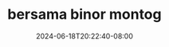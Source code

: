 --- 
title: "bersama binor montog"
description: "download   bersama binor montog simontok video full baru"
date: 2024-06-18T20:22:40-08:00
file_code: "ccswfo2vvwy5"
draft: false
cover: "ag3z4jtk0dmoduqw.jpg"
tags: ["bersama", "binor", "montog", "bokep-indo", "bokep-viral", "bokep-ig"]
length: 376
fld_id: "1390656"
foldername: "Asupanwik2"
categories: ["Asupanwik2"]
views: 40
---